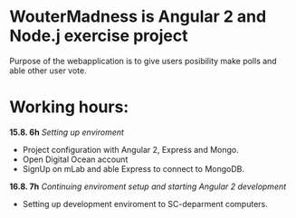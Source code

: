 # WouterMadness is Angular 2 and Node.j exercise project

Purpose of the webapplication is to give users posibility make polls and able other user vote.

# Working hours:
**15.8. 6h** *Setting up enviroment*
* Project configuration with Angular 2, Express and Mongo.
* Open Digital Ocean account
* SignUp on mLab and able Express to connect to MongoDB.

**16.8. 7h** *Continuing enviroment setup and starting Angular 2 development*
* Setting up development enviroment to SC-deparment computers.
